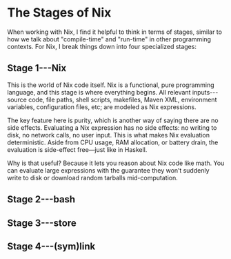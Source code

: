 # The Stages of Nix

When working with Nix, I find it helpful to think in terms of stages, similar to
how we talk about "compile-time" and "run-time" in other programming contexts.
For Nix, I break things down into four specialized stages:

## Stage 1---Nix

This is the world of Nix code itself. Nix is a functional, pure programming
language, and this stage is where everything begins. All relevant
inputs---source code, file paths, shell scripts, makefiles, Maven XML,
environment variables, configuration files, etc; are modeled as Nix expressions.

The key feature here is purity, which is another way of saying there are no side
effects. Evaluating a Nix expression has no side effects:
no writing to disk, no network calls, no user input. This is what makes Nix
evaluation deterministic. Aside from CPU usage, RAM allocation, or battery
drain, the evaluation is side-effect free—just like in Haskell.

Why is that useful? Because it lets you reason about Nix code like math. You can
evaluate large expressions with the guarantee they won’t suddenly write to disk
or download random tarballs mid-computation.

## Stage 2---bash

## Stage 3---store

## Stage 4---(sym)link
